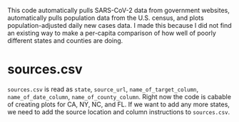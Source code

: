 This code automatically pulls SARS-CoV-2 data from government websites, automatically pulls population data from the U.S. census, and plots population-adjusted daily new cases data. I made this because I did not find an existing way to make a per-capita comparison of how well of poorly different states and counties are doing.

# sources.csv
`sources.csv` is read as `state`, `source_url`, `name_of_target_column`, `name_of_date_column`, `name_of_county_column`. Right now the code is cabable of creating plots for CA, NY, NC, and FL. If we want to add any more states, we need to add the source location and column instructions to `sources.csv`.
